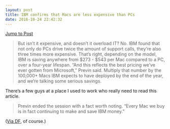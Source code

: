 ```yaml
---
layout: post
title: IBM confirms that Macs are less expensive than PCs
date: 2016-10-24 22:42:32
---
```


[Jump to Post][1]

> But isn’t it expensive, and doesn’t it overload IT? No. IBM found that not only do PCs drive twice the amount of support calls, they’re also three times more expensive. That’s right, depending on the model, IBM is saving anywhere from $273 - $543 per Mac compared to a PC, over a four-year lifespan. “And this reflects the best pricing we’ve ever gotten from Microsoft,” Previn said. Multiply that number by the 100,000+ Macs IBM expects to have deployed by the end of the year, and we’re talking some serious savings.

There’s a few guys at a place I used to work who really need to read this article. 

> Previn ended the session with a fact worth noting. “Every Mac we buy is in fact continuing to make and save IBM money.”

([Via DF][2], of course.) 

[1]:	https://www.jamf.com/blog/debate-over-ibm-confirms-that-macs-are-535-less-expensive-than-pcs/
[2]:	http://daringfireball.net/linked/2016/10/24/ibm-macs
